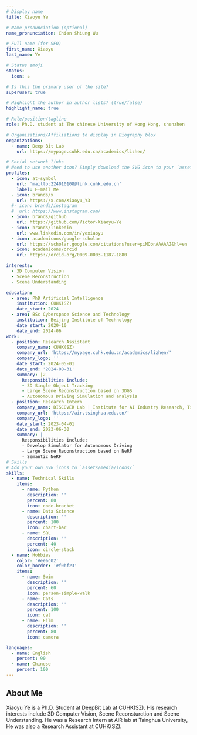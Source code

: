 ```yaml
---
# Display name
title: Xiaoyu Ye

# Name pronunciation (optional)
name_pronunciation: Chien Shiung Wu

# Full name (for SEO)
first_name: Xiaoyu
last_name: Ye

# Status emoji
status:
  icon: ☕️

# Is this the primary user of the site?
superuser: true

# Highlight the author in author lists? (true/false)
highlight_name: true

# Role/position/tagline
role: Ph.D. student at The chinese University of Hong Hong, shenzhen

# Organizations/Affiliations to display in Biography blox
organizations:
  - name: Deep Bit Lab
    url: https://mypage.cuhk.edu.cn/academics/lizhen/

# Social network links
# Need to use another icon? Simply download the SVG icon to your `assets/media/icons/` folder.
profiles:
  - icon: at-symbol
    url: 'mailto:224010108@link.cuhk.edu.cn'
    label: E-mail Me
  - icon: brands/x
    url: https://x.com/Xiaoyu_Y3
  #- icon: brands/instagram
  #  url: https://www.instagram.com/
  - icon: brands/github
    url: https://github.com/Victor-Xiaoyu-Ye
  - icon: brands/linkedin
    url: www.linkedin.com/in/yexiaoyu
  - icon: academicons/google-scholar
    url: https://scholar.google.com/citations?user=piMObnAAAAAJ&hl=en
  - icon: academicons/orcid
    url: https://orcid.org/0009-0003-1187-1880

interests:
  - 3D Computer Vision
  - Scene Reconstruction
  - Scene Understanding

education:
  - area: PhD Artificial Intelligence
    institution: CUHK(SZ)
    date_start: 2024
  - area: BSc Cyberspace Science and Technology
    institution: Beijing Institute of Technology
    date_start: 2020-10
    date_end: 2024-06
work:
  - position: Research Assistant
    company_name: CUHK(SZ)
    company_url: 'https://mypage.cuhk.edu.cn/academics/lizhen/'
    company_logo: ''
    date_start: 2024-05-01
    date_end: '2024-08-31'
    summary: |2-
      Responsibilities include:
      - 3D Single Object Tracking
      - Large Scene Reconstruction based on 3DGS
      - Autonomous Driving Simulation and analysis
  - position: Research Intern
    company_name: DISCOVER Lab | Institute for AI Industry Research, Tsinghua University
    company_url: 'https://air.tsinghua.edu.cn/'
    company_logo: ''
    date_start: 2023-04-01
    date_end: 2023-06-30
    summary: |
      Responsibilities include:
      - Develop Simulator for Autonomous Driving
      - Large Scene Reconstruction based on NeRF
      - Semantic NeRF
# Skills
# Add your own SVG icons to `assets/media/icons/`
skills:
  - name: Technical Skills
    items:
      - name: Python
        description: ''
        percent: 80
        icon: code-bracket
      - name: Data Science
        description: ''
        percent: 100
        icon: chart-bar
      - name: SQL
        description: ''
        percent: 40
        icon: circle-stack
  - name: Hobbies
    color: '#eeac02'
    color_border: '#f0bf23'
    items:
      - name: Swim
        description: ''
        percent: 60
        icon: person-simple-walk
      - name: Cats
        description: ''
        percent: 100
        icon: cat
      - name: Film
        description: ''
        percent: 80
        icon: camera

languages:
  - name: English
    percent: 90
  - name: Chinese
    percent: 100
---
```


## About Me

Xiaoyu Ye is a Ph.D. Student at DeepBit Lab at CUHK(SZ). His research interests include 3D Computer Vision, Scene Reconsturction and Scene Understanding. He was a Research Intern at AiR lab at Tsinghua University, He was also a Research Assistant at CUHK(SZ).
